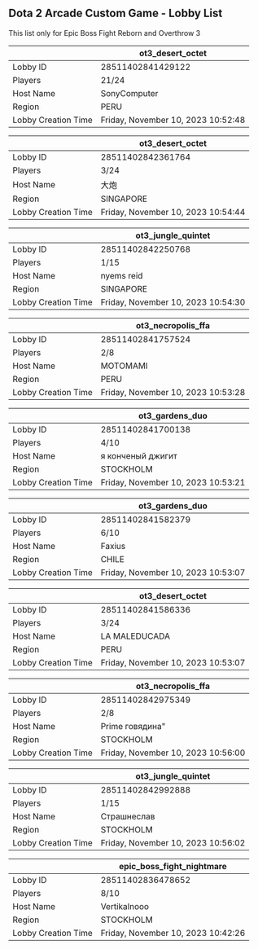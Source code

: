 ## Dota 2 Arcade Custom Game - Lobby List

This list only for Epic Boss Fight Reborn and Overthrow 3

|  | ot3_desert_octet |
| ------ | ------ |
| Lobby ID | 28511402841429122 |
| Players | 21/24 |
| Host Name | SonyComputer |
| Region | PERU |
| Lobby Creation Time | Friday, November 10, 2023 10:52:48 |


|  | ot3_desert_octet |
| ------ | ------ |
| Lobby ID | 28511402842361764 |
| Players | 3/24 |
| Host Name | 大炮 |
| Region | SINGAPORE |
| Lobby Creation Time | Friday, November 10, 2023 10:54:44 |


|  | ot3_jungle_quintet |
| ------ | ------ |
| Lobby ID | 28511402842250768 |
| Players | 1/15 |
| Host Name | nyems reid |
| Region | SINGAPORE |
| Lobby Creation Time | Friday, November 10, 2023 10:54:30 |


|  | ot3_necropolis_ffa |
| ------ | ------ |
| Lobby ID | 28511402841757524 |
| Players | 2/8 |
| Host Name | MOTOMAMI |
| Region | PERU |
| Lobby Creation Time | Friday, November 10, 2023 10:53:28 |


|  | ot3_gardens_duo |
| ------ | ------ |
| Lobby ID | 28511402841700138 |
| Players | 4/10 |
| Host Name | я конченый джигит |
| Region | STOCKHOLM |
| Lobby Creation Time | Friday, November 10, 2023 10:53:21 |


|  | ot3_gardens_duo |
| ------ | ------ |
| Lobby ID | 28511402841582379 |
| Players | 6/10 |
| Host Name | Faxius |
| Region | CHILE |
| Lobby Creation Time | Friday, November 10, 2023 10:53:07 |


|  | ot3_desert_octet |
| ------ | ------ |
| Lobby ID | 28511402841586336 |
| Players | 3/24 |
| Host Name | LA MALEDUCADA |
| Region | PERU |
| Lobby Creation Time | Friday, November 10, 2023 10:53:07 |


|  | ot3_necropolis_ffa |
| ------ | ------ |
| Lobby ID | 28511402842975349 |
| Players | 2/8 |
| Host Name | Prime говядина" |
| Region | STOCKHOLM |
| Lobby Creation Time | Friday, November 10, 2023 10:56:00 |


|  | ot3_jungle_quintet |
| ------ | ------ |
| Lobby ID | 28511402842992888 |
| Players | 1/15 |
| Host Name | Страшнеслав |
| Region | STOCKHOLM |
| Lobby Creation Time | Friday, November 10, 2023 10:56:02 |


|  | epic_boss_fight_nightmare |
| ------ | ------ |
| Lobby ID | 28511402836478652 |
| Players | 8/10 |
| Host Name | Vertikalnooo |
| Region | STOCKHOLM |
| Lobby Creation Time | Friday, November 10, 2023 10:42:26 |


